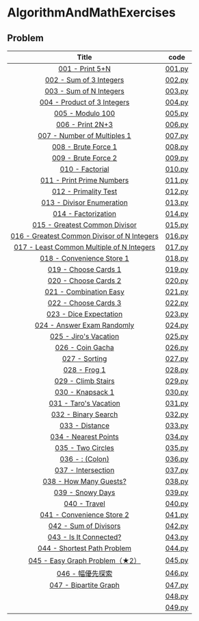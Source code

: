 # AlgorithmAndMathExercises

## Problem
|Title|code|
|:--:|:--:|
|[001 - Print 5+N](https://atcoder.jp/contests/math-and-algorithm/tasks/math_and_algorithm_a)|[001.py](https://github.com/ryusuke920/AlgorithmAndMathExercises/blob/main/Problem/001.py)|
|[002 - Sum of 3 Integers](https://atcoder.jp/contests/math-and-algorithm/tasks/math_and_algorithm_b)|[002.py](https://github.com/ryusuke920/AlgorithmAndMathExercises/blob/main/Problem/002.py)|
|[003 - Sum of N Integers](https://atcoder.jp/contests/math-and-algorithm/tasks/math_and_algorithm_c)|[003.py](https://github.com/ryusuke920/AlgorithmAndMathExercises/blob/main/Problem/003.py)|
|[004 - Product of 3 Integers](https://atcoder.jp/contests/math-and-algorithm/tasks/math_and_algorithm_d)|[004.py](https://github.com/ryusuke920/AlgorithmAndMathExercises/blob/main/Problem/004.py)|
|[005 - Modulo 100](https://atcoder.jp/contests/math-and-algorithm/tasks/math_and_algorithm_e)|[005.py](https://github.com/ryusuke920/AlgorithmAndMathExercises/blob/main/Problem/005.py)|
|[006 - Print 2N+3](https://atcoder.jp/contests/math-and-algorithm/tasks/math_and_algorithm_f)|[006.py](https://github.com/ryusuke920/AlgorithmAndMathExercises/blob/main/Problem/006.py)|
|[007 - Number of Multiples 1](https://atcoder.jp/contests/math-and-algorithm/tasks/math_and_algorithm_g)|[007.py](https://github.com/ryusuke920/AlgorithmAndMathExercises/blob/main/Problem/007.py)|
|[008 - Brute Force 1](https://atcoder.jp/contests/math-and-algorithm/tasks/math_and_algorithm_h)|[008.py](https://github.com/ryusuke920/AlgorithmAndMathExercises/blob/main/Problem/008.py)|
|[009 - Brute Force 2](https://atcoder.jp/contests/math-and-algorithm/tasks/math_and_algorithm_i)|[009.py](https://github.com/ryusuke920/AlgorithmAndMathExercises/blob/main/Problem/009.py)|
|[010 - Factorial](https://atcoder.jp/contests/math-and-algorithm/tasks/math_and_algorithm_j)|[010.py](https://github.com/ryusuke920/AlgorithmAndMathExercises/blob/main/Problem/010.py)|
|[011	- Print Prime Numbers](https://atcoder.jp/contests/math-and-algorithm/tasks/math_and_algorithm_k)|[011.py](https://github.com/ryusuke920/AlgorithmAndMathExercises/blob/main/Problem/011.py)|
|[012	- Primality Test](https://atcoder.jp/contests/math-and-algorithm/tasks/math_and_algorithm_l)|[012.py](https://github.com/ryusuke920/AlgorithmAndMathExercises/blob/main/Problem/012.py)|
|[013	- Divisor Enumeration](https://atcoder.jp/contests/math-and-algorithm/tasks/math_and_algorithm_m)|[013.py](https://github.com/ryusuke920/AlgorithmAndMathExercises/blob/main/Problem/013.py)|
|[014	- Factorization](https://atcoder.jp/contests/math-and-algorithm/tasks/math_and_algorithm_n)|[014.py](https://github.com/ryusuke920/AlgorithmAndMathExercises/blob/main/Problem/014.py)|
|[015 - Greatest Common Divisor](https://atcoder.jp/contests/math-and-algorithm/tasks/math_and_algorithm_o)|[015.py](https://github.com/ryusuke920/AlgorithmAndMathExercises/blob/main/Problem/015.py)|
|[016	- Greatest Common Divisor of N Integers](https://atcoder.jp/contests/math-and-algorithm/tasks/math_and_algorithm_p)|[016.py](https://github.com/ryusuke920/AlgorithmAndMathExercises/blob/main/Problem/016.py)|
|[017	- Least Common Multiple of N Integers](https://atcoder.jp/contests/math-and-algorithm/tasks/math_and_algorithm_q)|[017.py](https://github.com/ryusuke920/AlgorithmAndMathExercises/blob/main/Problem/017.py)|
|[018	- Convenience Store 1](https://atcoder.jp/contests/math-and-algorithm/tasks/math_and_algorithm_r)|[018.py](https://github.com/ryusuke920/AlgorithmAndMathExercises/blob/main/Problem/018.py)|
|[019	- Choose Cards 1](https://atcoder.jp/contests/math-and-algorithm/tasks/math_and_algorithm_s)|[019.py](https://github.com/ryusuke920/AlgorithmAndMathExercises/blob/main/Problem/019.py)|
|[020	- Choose Cards 2](https://atcoder.jp/contests/math-and-algorithm/tasks/math_and_algorithm_t)|[020.py](https://github.com/ryusuke920/AlgorithmAndMathExercises/blob/main/Problem/020.py)|
|[021	- Combination Easy](https://atcoder.jp/contests/math-and-algorithm/tasks/math_and_algorithm_u)|[021.py](https://github.com/ryusuke920/AlgorithmAndMathExercises/blob/main/Problem/021.py)|
|[022	- Choose Cards 3](https://atcoder.jp/contests/math-and-algorithm/tasks/math_and_algorithm_v)|[022.py](https://github.com/ryusuke920/AlgorithmAndMathExercises/blob/main/Problem/022.py)|
|[023	- Dice Expectation](https://atcoder.jp/contests/math-and-algorithm/tasks/math_and_algorithm_w)|[023.py](https://github.com/ryusuke920/AlgorithmAndMathExercises/blob/main/Problem/023.py)|
|[024	- Answer Exam Randomly](https://atcoder.jp/contests/math-and-algorithm/tasks/math_and_algorithm_x)|[024.py](https://github.com/ryusuke920/AlgorithmAndMathExercises/blob/main/Problem/024.py)|
|[025	- Jiro's Vacation](https://atcoder.jp/contests/math-and-algorithm/tasks/math_and_algorithm_y)|[025.py](https://github.com/ryusuke920/AlgorithmAndMathExercises/blob/main/Problem/025.py)|
|[026	- Coin Gacha](https://atcoder.jp/contests/math-and-algorithm/tasks/math_and_algorithm_z)|[026.py](https://github.com/ryusuke920/AlgorithmAndMathExercises/blob/main/Problem/026.py)|
|[027	- Sorting](https://atcoder.jp/contests/math-and-algorithm/tasks/math_and_algorithm_aa)|[027.py](https://github.com/ryusuke920/AlgorithmAndMathExercises/blob/main/Problem/027.py)|
|[028	- Frog 1](https://atcoder.jp/contests/math-and-algorithm/tasks/dp_a)|[028.py](https://github.com/ryusuke920/AlgorithmAndMathExercises/blob/main/Problem/.028py)|
|[029	- Climb Stairs](https://atcoder.jp/contests/math-and-algorithm/tasks/math_and_algorithm_ab)|[029.py](https://github.com/ryusuke920/AlgorithmAndMathExercises/blob/main/Problem/029.py)|
|[030	- Knapsack 1](https://atcoder.jp/contests/math-and-algorithm/tasks/dp_d)|[030.py](https://github.com/ryusuke920/AlgorithmAndMathExercises/blob/main/Problem/030.py)|
|[031	- Taro's Vacation](https://atcoder.jp/contests/math-and-algorithm/tasks/math_and_algorithm_ac)|[031.py](https://github.com/ryusuke920/AlgorithmAndMathExercises/blob/main/Problem/031.py)|
|[032	- Binary Search](https://atcoder.jp/contests/math-and-algorithm/tasks/math_and_algorithm_ad)|[032.py](https://github.com/ryusuke920/AlgorithmAndMathExercises/blob/main/Problem/032.py)|
|[033	- Distance](https://atcoder.jp/contests/math-and-algorithm/tasks/math_and_algorithm_ae)|[033.py](https://github.com/ryusuke920/AlgorithmAndMathExercises/blob/main/Problem/033.py)|
|[034	- Nearest Points](https://atcoder.jp/contests/math-and-algorithm/tasks/math_and_algorithm_af)|[034.py](https://github.com/ryusuke920/AlgorithmAndMathExercises/blob/main/Problem/034.py)|
|[035	- Two Circles](https://atcoder.jp/contests/math-and-algorithm/tasks/math_and_algorithm_ag)|[035.py](https://github.com/ryusuke920/AlgorithmAndMathExercises/blob/main/Problem/035.py)|
|[036	- : (Colon)](https://atcoder.jp/contests/math-and-algorithm/tasks/abc168_c)|[036.py](https://github.com/ryusuke920/AlgorithmAndMathExercises/blob/main/Problem/036.py)|
|[037	- Intersection]()|[037.py](https://github.com/ryusuke920/AlgorithmAndMathExercises/blob/main/Problem/037.py)|
|[038	- How Many Guests?]()|[038.py](https://github.com/ryusuke920/AlgorithmAndMathExercises/blob/main/Problem/038.py)|
|[039	- Snowy Days]()|[039.py](https://github.com/ryusuke920/AlgorithmAndMathExercises/blob/main/Problem/039.py)|
|[040	- Travel]()|[040.py](https://github.com/ryusuke920/AlgorithmAndMathExercises/blob/main/Problem/040.py)|
|[041	- Convenience Store 2]()|[041.py](https://github.com/ryusuke920/AlgorithmAndMathExercises/blob/main/Problem/041.py)|
|[042	- Sum of Divisors]()|[042.py](https://github.com/ryusuke920/AlgorithmAndMathExercises/blob/main/Problem/042.py)|
|[043	- Is It Connected?]()|[043.py](https://github.com/ryusuke920/AlgorithmAndMathExercises/blob/main/Problem/043.py)|
|[044	- Shortest Path Problem]()|[044.py](https://github.com/ryusuke920/AlgorithmAndMathExercises/blob/main/Problem/044.py)|
|[045	- Easy Graph Problem（★2）]()|[045.py](https://github.com/ryusuke920/AlgorithmAndMathExercises/blob/main/Problem/045.py)|
|[046	- 幅優先探索]()|[046.py](https://github.com/ryusuke920/AlgorithmAndMathExercises/blob/main/Problem/046.py)|
|[047	- Bipartite Graph]()|[047.py](https://github.com/ryusuke920/AlgorithmAndMathExercises/blob/main/Problem/047.py)|
|[]()|[048.py](https://github.com/ryusuke920/AlgorithmAndMathExercises/blob/main/Problem/048.py)|
|[]()|[049.py](https://github.com/ryusuke920/AlgorithmAndMathExercises/blob/main/Problem/049.py)|


<!--
048	- Small Multiple	2 sec	256 MB	提出
049	- Fibonacci Easy (mod 1000000007)	1 sec	1024 MB	提出
050	- Power	1 sec	1024 MB	提出
051	- Combination Hard	1 sec	1024 MB	提出
052	- Knight	2 sec	1024 MB	提出
053	- Sum of 4^N	1 sec	1024 MB	提出
054	- Fibonacci Hard (mod 1000000000)	1 sec	1024 MB	提出
055	- Recurrence Formula 1	1 sec	1024 MB	提出
056	- Recurrence Formula 2	1 sec	1024 MB	提出
057	- Domino Tiling	1 sec	1024 MB	提出
058	- Move on Squares 1	2 sec	1024 MB	提出
059	- Power of Two	2 sec	1024 MB	提出
060	- Stones Game 1	2 sec	1024 MB	提出
061	- Stones Game 2	1 sec	1024 MB	提出
062	- Teleporter	2 sec	1024 MB	提出
063	- Move on Squares 2	2 sec	1024 MB	提出
064	- All Zero	2 sec	1024 MB	提出
065	- Bishop	2 sec	1024 MB	提出
066	- Three Cards	2 sec	1024 MB	提出
067	- Cross Sum（★2）	5 sec	1024 MB	提出
068	- Number of Multiples 2	1 sec	1024 MB	提出
069	- Product Max	2 sec	1024 MB	提出
070	- Axis-Parallel Rectangle	2 sec	256 MB	提出
071	- Linear Programming	10 sec	1024 MB	提出
072	- Max GCD 2	2 sec	1024 MB	提出
073	- Sum of Maximum	1 sec	1024 MB	提出
074	- Sum of difference Easy	2 sec	1024 MB	提出
075	- Pyramid	2 sec	1024 MB	提出
076	- Sum of difference	2 sec	1024 MB	提出
077	- Distance Sum	1 sec	1024 MB	提出
078	- Difference Optimization 1	2 sec	1024 MB	提出
079	- ModSum	2 sec	1024 MB	提出
080	- Difference Optimization 2	2 sec	1024 MB	提出
081	- Bill Changing Problem	2 sec	1024 MB	提出
082	- Interval Scheduling Problem	2 sec	1024 MB	提出
083	- We Used to Sing a Song Together（★3）	2 sec	1024 MB	提出
084	- Sqrt Inequality	2 sec	1024 MB	提出
085	- Two Conditions	5 sec	1024 MB	提出
086	- Parentheses Check	2 sec	1024 MB	提出
087	- Simple Math Easy	2 sec	1024 MB	提出
088	- Simple Math	2 sec	1024 MB	提出
089	- Log Inequality 2	1 sec	1024 MB	提出
090	- Digit Product Equation（★7）	2 sec	1024 MB	提出
091	- How Many Ways?	2 sec	1024 MB	提出
092	- Beautiful Rectangle	2 sec	1024 MB	提出
093	- Large LCM（★3）	2 sec	1024 MB	提出
094	- Maximal Value	2 sec	1024 MB	提出
095	- Score Sum Queries（★2）	2 sec	1024 MB	提出
096	- Cooking	2 sec	1024 MB	提出
097	- Primes in an Interval	2 sec	1024 MB	提出
098	- Polygon and Point	2 sec	1024 MB	提出
099	- Tree Distance（★5）	2 sec	1024 MB	提出
100	- Simulation of Chemicals	3 sec	1024 MB	提出
101	- Don't be too close（★6）	2 sec	1024 MB	提出
102	- Tricolor Pyramid	2 sec	1024 MB	提出
103	- Circle Packing	2 sec	1024 MB	提出
104	- Graph Master	2 sec	1024 MB	提出
-->
